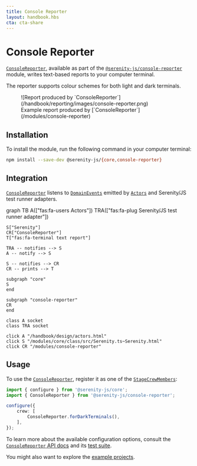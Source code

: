 ```yaml
---
title: Console Reporter
layout: handbook.hbs
cta: cta-share
---
```

# Console Reporter

[`ConsoleReporter`](/modules/console-reporter/class/src/stage/crew/console-reporter/ConsoleReporter.ts~ConsoleReporter.html), available as part of the [`@serenity-js/console-reporter`](/modules/console-reporter) module, writes text-based reports to your computer terminal.

The reporter supports colour schemes for both light and dark terminals.

<figure>
![Report produced by `ConsoleReporter`](/handbook/reporting/images/console-reporter.png)
    <figcaption><span>Example report produced by [`ConsoleReporter`](/modules/console-reporter)</span></figcaption>
</figure>

## Installation

To install the module, run the following command in your computer terminal:

```bash
npm install --save-dev @serenity-js/{core,console-reporter}
```

## Integration

[`ConsoleReporter`](/modules/console-reporter/class/src/stage/crew/console-reporter/ConsoleReporter.ts~ConsoleReporter.html) listens to [`DomainEvents`](/modules/core/identifiers.html#events) emitted by [`Actors`](/handbook/design/actors.html) and Serenity/JS test runner adapters.

<div class="mermaid">
graph TB
    A(["fas:fa-users Actors"])
    TRA(["fas:fa-plug Serenity/JS test runner adapter"])

    S["Serenity"]
    CR["ConsoleReporter"]
    T["fas:fa-terminal text report"]
    
    TRA -- notifies --> S
    A -- notify --> S

    S -- notifies --> CR
    CR -- prints --> T
    
    subgraph "core"
    S
    end

    subgraph "console-reporter"
    CR
    end

    class A socket
    class TRA socket
    
    click A "/handbook/design/actors.html"
    click S "/modules/core/class/src/Serenity.ts~Serenity.html"
    click CR "/modules/console-reporter"
</div>

## Usage

To use the [`ConsoleReporter`](/modules/console-reporter/class/src/stage/crew/console-reporter/ConsoleReporter.ts~ConsoleReporter.html), register it as one of the [`StageCrewMembers`](/modules/core/class/src/stage/StageCrewMember.ts~StageCrewMember.html):

```typescript
import { configure } from '@serenity-js/core';
import { ConsoleReporter } from '@serenity-js/console-reporter';

configure({
    crew: [
        ConsoleReporter.forDarkTerminals(),
    ],
});
```

To learn more about the available configuration options, consult the [`ConsoleReporter` API docs](/modules/console-reporter/class/src/stage/crew/console-reporter/ConsoleReporter.ts~ConsoleReporter.html) and its [test suite](/modules/console-reporter/test-file/spec/stage/crew/console-reporter/ConsoleReporter.spec.ts.html).

You might also want to explore the [example projects](https://github.com/serenity-js/serenity-js/tree/master/examples).
